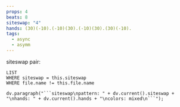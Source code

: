 ```yaml
---
props: 4
beats: 8
siteswap: "4"
hands: (30)(-10).(-10)(30).(-10)(30).(30)(-10).
tags:
  - async
  - asymm
---
```


siteswap pair:
```dataview
LIST
WHERE siteswap = this.siteswap
WHERE file.name != this.file.name
```
```dataviewjs
dv.paragraph("```siteswap\npattern: " + dv.current().siteswap + "\nhands: " + dv.current().hands + "\ncolors: mixed\n```");
```
